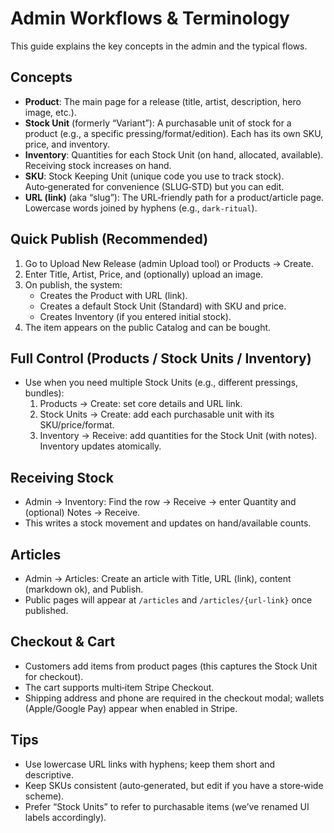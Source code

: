 # Admin Workflows & Terminology

This guide explains the key concepts in the admin and the typical flows.

## Concepts
- **Product**: The main page for a release (title, artist, description, hero image, etc.).
- **Stock Unit** (formerly “Variant”): A purchasable unit of stock for a product (e.g., a specific pressing/format/edition). Each has its own SKU, price, and inventory.
- **Inventory**: Quantities for each Stock Unit (on hand, allocated, available). Receiving stock increases on hand.
- **SKU**: Stock Keeping Unit (unique code you use to track stock). Auto‑generated for convenience (SLUG‑STD) but you can edit.
- **URL (link)** (aka “slug”): The URL‑friendly path for a product/article page. Lowercase words joined by hyphens (e.g., `dark-ritual`).

## Quick Publish (Recommended)
1) Go to Upload New Release (admin Upload tool) or Products → Create.
2) Enter Title, Artist, Price, and (optionally) upload an image.
3) On publish, the system:
   - Creates the Product with URL (link).
   - Creates a default Stock Unit (Standard) with SKU and price.
   - Creates Inventory (if you entered initial stock).
4) The item appears on the public Catalog and can be bought.

## Full Control (Products / Stock Units / Inventory)
- Use when you need multiple Stock Units (e.g., different pressings, bundles):
  1) Products → Create: set core details and URL link.
  2) Stock Units → Create: add each purchasable unit with its SKU/price/format.
  3) Inventory → Receive: add quantities for the Stock Unit (with notes). Inventory updates atomically.

## Receiving Stock
- Admin → Inventory: Find the row → Receive → enter Quantity and (optional) Notes → Receive.
- This writes a stock movement and updates on hand/available counts.

## Articles
- Admin → Articles: Create an article with Title, URL (link), content (markdown ok), and Publish.
- Public pages will appear at `/articles` and `/articles/{url-link}` once published.

## Checkout & Cart
- Customers add items from product pages (this captures the Stock Unit for checkout).
- The cart supports multi‑item Stripe Checkout.
- Shipping address and phone are required in the checkout modal; wallets (Apple/Google Pay) appear when enabled in Stripe.

## Tips
- Use lowercase URL links with hyphens; keep them short and descriptive.
- Keep SKUs consistent (auto‑generated, but edit if you have a store‑wide scheme).
- Prefer “Stock Units” to refer to purchasable items (we’ve renamed UI labels accordingly).

